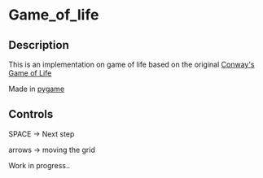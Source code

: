 # Game_of_life

## Description

This is an implementation on game of life based on the original [Conway's Game of Life](https://en.wikipedia.org/wiki/Conway%27s_Game_of_Life)

Made in [pygame](https://www.pygame.org/news)

## Controls

SPACE -> Next step

arrows -> moving the grid

Work in progress..
